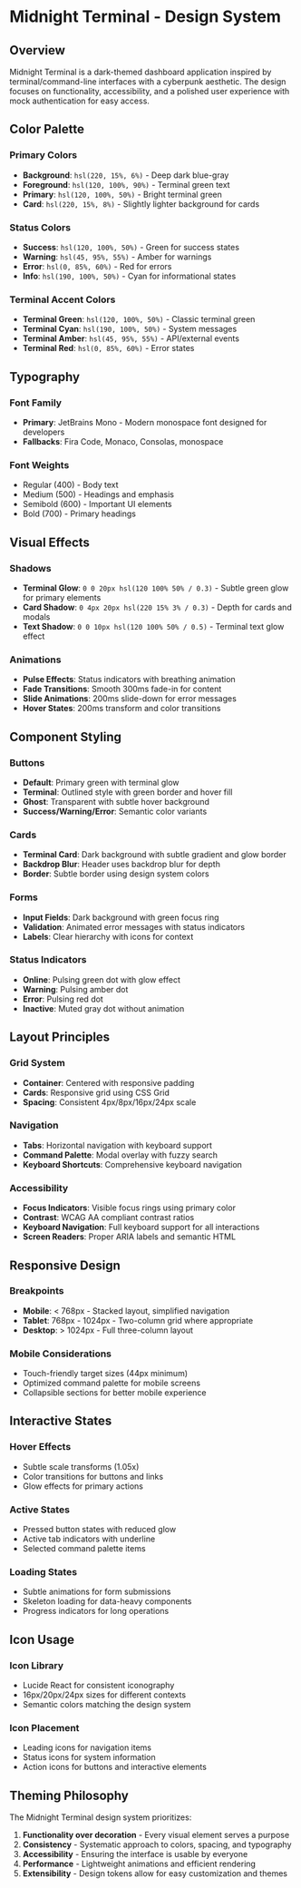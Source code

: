# Midnight Terminal - Design System

## Overview
Midnight Terminal is a dark-themed dashboard application inspired by terminal/command-line interfaces with a cyberpunk aesthetic. The design focuses on functionality, accessibility, and a polished user experience with mock authentication for easy access.

## Color Palette

### Primary Colors
- **Background**: `hsl(220, 15%, 6%)` - Deep dark blue-gray
- **Foreground**: `hsl(120, 100%, 90%)` - Terminal green text
- **Primary**: `hsl(120, 100%, 50%)` - Bright terminal green
- **Card**: `hsl(220, 15%, 8%)` - Slightly lighter background for cards

### Status Colors
- **Success**: `hsl(120, 100%, 50%)` - Green for success states
- **Warning**: `hsl(45, 95%, 55%)` - Amber for warnings
- **Error**: `hsl(0, 85%, 60%)` - Red for errors
- **Info**: `hsl(190, 100%, 50%)` - Cyan for informational states

### Terminal Accent Colors
- **Terminal Green**: `hsl(120, 100%, 50%)` - Classic terminal green
- **Terminal Cyan**: `hsl(190, 100%, 50%)` - System messages
- **Terminal Amber**: `hsl(45, 95%, 55%)` - API/external events
- **Terminal Red**: `hsl(0, 85%, 60%)` - Error states

## Typography

### Font Family
- **Primary**: JetBrains Mono - Modern monospace font designed for developers
- **Fallbacks**: Fira Code, Monaco, Consolas, monospace

### Font Weights
- Regular (400) - Body text
- Medium (500) - Headings and emphasis
- Semibold (600) - Important UI elements
- Bold (700) - Primary headings

## Visual Effects

### Shadows
- **Terminal Glow**: `0 0 20px hsl(120 100% 50% / 0.3)` - Subtle green glow for primary elements
- **Card Shadow**: `0 4px 20px hsl(220 15% 3% / 0.3)` - Depth for cards and modals
- **Text Shadow**: `0 0 10px hsl(120 100% 50% / 0.5)` - Terminal text glow effect

### Animations
- **Pulse Effects**: Status indicators with breathing animation
- **Fade Transitions**: Smooth 300ms fade-in for content
- **Slide Animations**: 200ms slide-down for error messages
- **Hover States**: 200ms transform and color transitions

## Component Styling

### Buttons
- **Default**: Primary green with terminal glow
- **Terminal**: Outlined style with green border and hover fill
- **Ghost**: Transparent with subtle hover background
- **Success/Warning/Error**: Semantic color variants

### Cards
- **Terminal Card**: Dark background with subtle gradient and glow border
- **Backdrop Blur**: Header uses backdrop blur for depth
- **Border**: Subtle border using design system colors

### Forms
- **Input Fields**: Dark background with green focus ring
- **Validation**: Animated error messages with status indicators
- **Labels**: Clear hierarchy with icons for context

### Status Indicators
- **Online**: Pulsing green dot with glow effect
- **Warning**: Pulsing amber dot
- **Error**: Pulsing red dot
- **Inactive**: Muted gray dot without animation

## Layout Principles

### Grid System
- **Container**: Centered with responsive padding
- **Cards**: Responsive grid using CSS Grid
- **Spacing**: Consistent 4px/8px/16px/24px scale

### Navigation
- **Tabs**: Horizontal navigation with keyboard support
- **Command Palette**: Modal overlay with fuzzy search
- **Keyboard Shortcuts**: Comprehensive keyboard navigation

### Accessibility
- **Focus Indicators**: Visible focus rings using primary color
- **Contrast**: WCAG AA compliant contrast ratios
- **Keyboard Navigation**: Full keyboard support for all interactions
- **Screen Readers**: Proper ARIA labels and semantic HTML

## Responsive Design

### Breakpoints
- **Mobile**: < 768px - Stacked layout, simplified navigation
- **Tablet**: 768px - 1024px - Two-column grid where appropriate
- **Desktop**: > 1024px - Full three-column layout

### Mobile Considerations
- Touch-friendly target sizes (44px minimum)
- Optimized command palette for mobile screens
- Collapsible sections for better mobile experience

## Interactive States

### Hover Effects
- Subtle scale transforms (1.05x)
- Color transitions for buttons and links
- Glow effects for primary actions

### Active States
- Pressed button states with reduced glow
- Active tab indicators with underline
- Selected command palette items

### Loading States
- Subtle animations for form submissions
- Skeleton loading for data-heavy components
- Progress indicators for long operations

## Icon Usage

### Icon Library
- Lucide React for consistent iconography
- 16px/20px/24px sizes for different contexts
- Semantic colors matching the design system

### Icon Placement
- Leading icons for navigation items
- Status icons for system information
- Action icons for buttons and interactive elements

## Theming Philosophy

The Midnight Terminal design system prioritizes:
1. **Functionality over decoration** - Every visual element serves a purpose
2. **Consistency** - Systematic approach to colors, spacing, and typography
3. **Accessibility** - Ensuring the interface is usable by everyone
4. **Performance** - Lightweight animations and efficient rendering
5. **Extensibility** - Design tokens allow for easy customization and themes